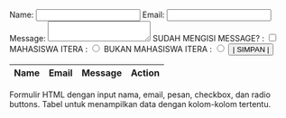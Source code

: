 <!-- Formulir -->
<form id="myForm">
    <!-- Input Nama -->
    <label for="name">Name:</label>
    <input type="text" id="name" name="name" required>
    <!-- Input Email -->
    <label for="email">Email:</label>
    <input type="email" id="email" name="email" required>
    <!-- Input Pesan -->
    <label for="message">Message:</label>
    <textarea id="message" name="message" required></textarea>
    <!-- Checkbox -->
    <label for="checkbox">SUDAH MENGISI MESSAGE? :</label>
    <input type="checkbox" id="checkbox" name="checkbox">
    <!-- Radio Buttons -->
    <label for="radio1">MAHASISWA ITERA :</label>
    <input type="radio" id="radio1" name="radio" value="option1">
    <label for="radio2">BUKAN MAHASISWA ITERA :</label>
    <input type="radio" id="radio2" name="radio" value="option2">
    <!-- Tombol Submit -->
    <button type="submit">| SIMPAN |</button>
</form>

<!-- Tabel untuk Menampilkan Data -->
<table>
    <thead>
        <tr>
            <th>Name</th>
            <th>Email</th>
            <th>Message</th>
            <th>Action</th>
        </tr>
    </thead>
    <tbody id="dataTableBody"></tbody>
</table>


Formulir HTML dengan input nama, email, pesan, checkbox, dan radio buttons.
Tabel untuk menampilkan data dengan kolom-kolom tertentu.